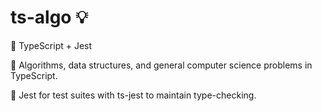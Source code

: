 # ts-algo 💡

🧰 TypeScript + Jest

📖 Algorithms, data structures, and general computer science problems in TypeScript.

🧪 Jest for test suites with ts-jest to maintain type-checking.
